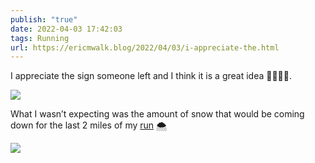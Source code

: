 ```yaml
---
publish: "true"
date: 2022-04-03 17:42:03
tags: Running
url: https://ericmwalk.blog/2022/04/03/i-appreciate-the.html
---
```


I appreciate the sign someone left and I think it is a great idea 🏃🏻‍♂️🍻.

![](https://ericmwalk.blog/uploads/2022/c94880ca50.jpg)

What I wasn’t expecting was the amount of snow that would be coming down for the last 2 miles of my [run](http://www.strava.com/activities/6927491768) 🌨

![](https://ericmwalk.blog/uploads/2022/466b34916c.jpg)